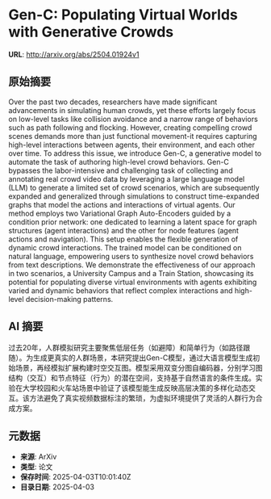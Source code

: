 # Gen-C: Populating Virtual Worlds with Generative Crowds

**URL**: http://arxiv.org/abs/2504.01924v1

## 原始摘要

Over the past two decades, researchers have made significant advancements in
simulating human crowds, yet these efforts largely focus on low-level tasks
like collision avoidance and a narrow range of behaviors such as path following
and flocking. However, creating compelling crowd scenes demands more than just
functional movement-it requires capturing high-level interactions between
agents, their environment, and each other over time. To address this issue, we
introduce Gen-C, a generative model to automate the task of authoring
high-level crowd behaviors. Gen-C bypasses the labor-intensive and challenging
task of collecting and annotating real crowd video data by leveraging a large
language model (LLM) to generate a limited set of crowd scenarios, which are
subsequently expanded and generalized through simulations to construct
time-expanded graphs that model the actions and interactions of virtual agents.
Our method employs two Variational Graph Auto-Encoders guided by a condition
prior network: one dedicated to learning a latent space for graph structures
(agent interactions) and the other for node features (agent actions and
navigation). This setup enables the flexible generation of dynamic crowd
interactions. The trained model can be conditioned on natural language,
empowering users to synthesize novel crowd behaviors from text descriptions. We
demonstrate the effectiveness of our approach in two scenarios, a University
Campus and a Train Station, showcasing its potential for populating diverse
virtual environments with agents exhibiting varied and dynamic behaviors that
reflect complex interactions and high-level decision-making patterns.


## AI 摘要

过去20年，人群模拟研究主要聚焦低层任务（如避障）和简单行为（如路径跟随）。为生成更真实的人群场景，本研究提出Gen-C模型，通过大语言模型生成初始场景，再经模拟扩展构建时空交互图。模型采用双变分图自编码器，分别学习图结构（交互）和节点特征（行为）的潜在空间，支持基于自然语言的条件生成。实验在大学校园和火车站场景中验证了该模型能生成反映高层决策的多样化动态交互。该方法避免了真实视频数据标注的繁琐，为虚拟环境提供了灵活的人群行为合成方案。

## 元数据

- **来源**: ArXiv
- **类型**: 论文
- **保存时间**: 2025-04-03T10:01:40Z
- **目录日期**: 2025-04-03
